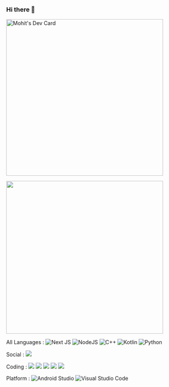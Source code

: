 ### Hi there 👋

<!--
**MOHIT-4o4/MOHIT-4o4** is a ✨ _special_ ✨ repository because its `README.md` (this file) appears on your GitHub profile.

Here are some ideas to get you started:

- 🔭 I’m currently working on ...
- 🌱 I’m currently learning 
- 👯 I’m looking to collaborate on ...
- 🤔 I’m looking for help with ...
- 💬 Ask me about ...
- 📫 How to reach me: ...
- 😄 Pronouns: ...
- ⚡ Fun fact: ...
-->
<a href="https://app.daily.dev/Mohit_404"><img src="https://api.daily.dev/devcards/94a86556ace648df8d9bdbc1e389e75a.png?r=a6o" width="420" alt="Mohit's Dev Card"/></a>


<a><img src ="https://github-readme-stats.vercel.app/api/top-langs/?username=MOHIT-4o4&theme=buefy" height="410" width ="420"></a>
  
  
  All Languages : 
![Next JS](https://img.shields.io/badge/Next-black?style=for-the-badge&logo=next.js&logoColor=white)
![NodeJS](https://img.shields.io/badge/node.js-6DA55F?style=for-the-badge&logo=node.js&logoColor=white)
![C++](https://img.shields.io/badge/c++-%2300599C.svg?style=for-the-badge&logo=c%2B%2B&logoColor=white)
![Kotlin](https://img.shields.io/badge/kotlin-%230095D5.svg?style=for-the-badge&logo=kotlin&logoColor=white)
![Python](https://img.shields.io/badge/python-3670A0?style=for-the-badge&logo=python&logoColor=ffdd54)

Social : 
<a href="https://www.linkedin.com/in/mohit-malviya-a83714216/"> <img src="https://img.shields.io/badge/linkedin-%230077B5.svg?style=for-the-badge&logo=linkedin&logoColor=white"></a>

Coding : 
<a href="https://www.hackerrank.com/Mohit_404"> <img src="https://img.shields.io/badge/-Hackerrank-2EC866?style=for-the-badge&logo=HackerRank&logoColor=white"></a>
<a href="https://www.codechef.com/users/m0hit_404"> <img src="https://img.shields.io/badge/CodeChef-%23964B00.svg?style=for-the-badge&logo=CodeChef&logoColor=white"></a>
<a href="https://www.hackerearth.com/@9685mohit"><img src="https://img.shields.io/badge/HackerEarth-%232C3454.svg?style=for-the-badge&logo=HackerEarth&logoColor=Blue"></a>
<a href="https://codeforces.com/profile/Mohit.404"><img src="https://img.shields.io/badge/Codeforces-445f9d?style=for-the-badge&logo=Codeforces&logoColor=white"></a>
<a href="https://leetcode.com/Mohit_404/"> <img src="https://img.shields.io/badge/LeetCode-000000?style=for-the-badge&logo=LeetCode&logoColor=#d16c06"></a>

Platform : 
![Android Studio](https://img.shields.io/badge/Android%20Studio-3DDC84.svg?style=for-the-badge&logo=android-studio&logoColor=white)
![Visual Studio Code](https://img.shields.io/badge/Visual%20Studio%20Code-0078d7.svg?style=for-the-badge&logo=visual-studio-code&logoColor=white)

  
  

  

  
